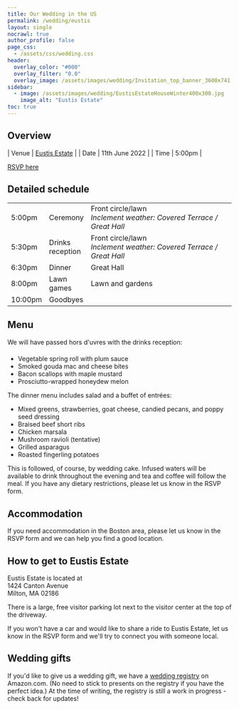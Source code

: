```yaml
---
title: Our Wedding in the US
permalink: /wedding/eustis
layout: single
nocrawl: true
author_profile: false
page_css:
  - /assets/css/wedding.css
header:
  overlay_color: "#000"
  overlay_filter: "0.0"
  overlay_image: /assets/images/wedding/Invitation_top_banner_3600x741.png
sidebar:
  - image: /assets/images/wedding/EustisEstateHouseWinter400x300.jpg
    image_alt: "Eustis Estate"
toc: true
---
```


## Overview

| Venue | [Eustis Estate](https://www.historicnewengland.org/property/eustis-estate-museum-study-center/) |
| Date  | 11th June 2022                                      |
| Time  | 5:00pm                                              |

<a href="https://forms.gle/1cbQNSMAsCvfvSfEA" class="btn btn--primary btn--large">RSVP here</a>

## Detailed schedule

<table>
  <colgroup>
     <col>
     <col>
     <col style="width: 375px">
  </colgroup>
  <tbody>
    <tr>
      <td>5:00pm</td>
      <td>Ceremony</td>
      <td>Front circle/lawn<br><em>Inclement weather: Covered Terrace / Great Hall</em></td>
    </tr>
    <tr>
      <td>5:30pm</td>
      <td>Drinks reception</td>
      <td>Front circle/lawn<br><em>Inclement weather: Covered Terrace / Great Hall</em></td>
    </tr>
    <tr>
      <td>6:30pm</td>
      <td>Dinner</td>
      <td>Great Hall</td>
    </tr>
    <tr>
      <td>8:00pm</td>
      <td>Lawn games</td>
      <td>Lawn and gardens</td>
    </tr>
    <tr>
      <td>10:00pm</td>
      <td>Goodbyes</td>
      <td>&nbsp;</td>
    </tr>
  </tbody>
</table>

## Menu

We will have passed hors d'&#156;uvres with the drinks reception:

* Vegetable spring roll with plum sauce
* Smoked gouda mac and cheese bites
* Bacon scallops with maple mustard
* Prosciutto-wrapped honeydew melon

The dinner menu includes salad and a buffet of entrées:

* Mixed greens, strawberries, goat cheese, candied pecans, and poppy seed dressing
* Braised beef short ribs
* Chicken marsala
* Mushroom ravioli (tentative)
* Grilled asparagus
* Roasted fingerling potatoes

This is followed, of course, by wedding cake. Infused waters will be available to drink throughout the evening and tea and coffee will follow the meal. If you have any dietary restrictions, please let us know in the RSVP form.

## Accommodation

If you need accommodation in the Boston area, please let us know in the RSVP form and we can help you find a good location.

## How to get to Eustis Estate

Eustis Estate is located at  
1424 Canton Avenue  
Milton, MA 02186

There is a large, free visitor parking lot next to the visitor center at the top of the driveway.

If you won't have a car and would like to share a ride to Eustis Estate, let us know in the RSVP form and we'll try to connect you with someone local.

## Wedding gifts

If you'd like to give us a wedding gift, we have a [wedding registry](https://www.amazon.com/wedding/hayley-ross-paul-cummer--june-2022/registry/31I9YKCDJTCY3) on Amazon.com. (No need to stick to presents on the registry if you have the perfect idea.) At the time of writing, the registry is still a work in progress - check back for updates!
